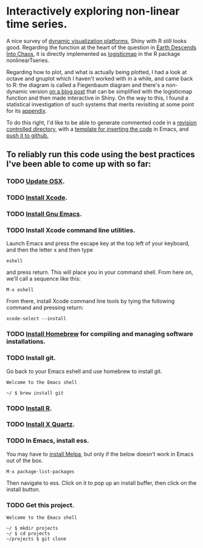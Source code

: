 

# Interactively exploring non-linear time series.

A nice survey of [dynamic visualization platforms](https://appsilon.com/dash-vs-shiny/), Shiny with R still
looks good. Regarding the function at the heart of the question in
[Earth Descends Into Chaos](https://www.msn.com/en-us/weather/topstories/physicists-warn-earth-could-feasibly-descend-into-chaos/ar-AA1jqRUs?ocid=winp2fptaskbar&cvid=a876cef1a3d441cadbaa15e8bf522117&ei=35), it is directly implemented as [logisticmap](https://search.r-project.org/CRAN/refmans/nonlinearTseries/html/logisticMap.html)
in the R package nonlinearTseries.

Regarding how to plot, and what is actually being plotted, I had a
look at octave and gnuplot which I haven't worked with in a while, and
came back to R: the diagram is called a Fiegenbaum diagram and there's
a non-dynamic version [on a blog post](https://www.magesblog.com/post/2012-03-17-logistic-map-feigenbaum-diagram/) that can be simplified with the
logisticmap function and then made interactive in Shiny. On the way to
this, I found a statistical investigation of such systems that merits
revisiting at some point for its [appendix](https://www.researchgate.net/figure/Comparison-of-different-nonlinear-methods-for-time-series-generated-by-logistic-map-For_fig5_332873823).

To do this right, I'd like to be able to generate commented code in a
[revision controlled directory](https://www.codecademy.com/learn/learn-git), with a [template for inserting the code](https://dataviz.shef.ac.uk/blog/05/02/2021/Shiny-Template) in
Emacs, and [push it to github.](https://gist.github.com/mindplace/b4b094157d7a3be6afd2c96370d39fad)


## To reliably run this code using the best practices I've been able to come up with so far:


### TODO [Update OSX](https://support.apple.com/en-us/HT201541).


### TODO [Install Xcode](https://apps.apple.com/us/app/xcode/id497799835?mt=12).


### TODO [Install Gnu Emacs](https://emacsformacosx.com/).


### TODO Install Xcode command line utilities.

Launch Emacs and press the escape key at the top left of your
keyboard, and then the letter x and then type

    eshell

and press return. This will place you in your command shell.
From here on, we'll call a sequence like this:

    M-x eshell

From there, install Xcode command line tools by tying the following command
and pressing return:

    xcode-select --install


### TODO [Install Homebrew](https://docs.brew.sh/Installation) for compiling and managing software installations.


### TODO Install git.

Go back to your Emacs eshell and use homebrew to install git.  

    
    Welcome to the Emacs shell 
    
    ~/ $ brew install git


### TODO [Install R](https://cran.r-project.org/mirrors.html).


### TODO [Install X Quartz](https://www.xquartz.org/).


### TODO In Emacs, install ess.

You may have to [install Melpa](https://melpa.org/#/getting-started), but only if the below doesn't work in
Emacs out of the box.

    M-x package-list-packages 

Then navigate to ess. Click on it to pop up an install buffer, then
click on the install button.


### TODO Get this project.

    
    Welcome to the Emacs shell
    
    ~/ $ mkdir projects
    ~/ $ cd projects
    ~/projects $ git clone 

